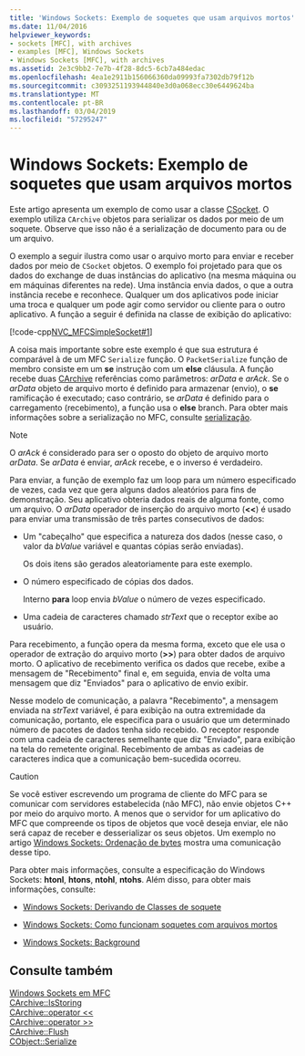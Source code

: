 ```yaml
---
title: 'Windows Sockets: Exemplo de soquetes que usam arquivos mortos'
ms.date: 11/04/2016
helpviewer_keywords:
- sockets [MFC], with archives
- examples [MFC], Windows Sockets
- Windows Sockets [MFC], with archives
ms.assetid: 2e3c9bb2-7e7b-4f28-8dc5-6cb7a484edac
ms.openlocfilehash: 4ea1e2911b156066360da09993fa7302db79f12b
ms.sourcegitcommit: c3093251193944840e3d0a068ecc30e6449624ba
ms.translationtype: MT
ms.contentlocale: pt-BR
ms.lasthandoff: 03/04/2019
ms.locfileid: "57295247"
---
```

# <a name="windows-sockets-example-of-sockets-using-archives"></a>Windows Sockets: Exemplo de soquetes que usam arquivos mortos

Este artigo apresenta um exemplo de como usar a classe [CSocket](../mfc/reference/csocket-class.md). O exemplo utiliza `CArchive` objetos para serializar os dados por meio de um soquete. Observe que isso não é a serialização de documento para ou de um arquivo.

O exemplo a seguir ilustra como usar o arquivo morto para enviar e receber dados por meio de `CSocket` objetos. O exemplo foi projetado para que os dados do exchange de duas instâncias do aplicativo (na mesma máquina ou em máquinas diferentes na rede). Uma instância envia dados, o que a outra instância recebe e reconhece. Qualquer um dos aplicativos pode iniciar uma troca e qualquer um pode agir como servidor ou cliente para o outro aplicativo. A função a seguir é definida na classe de exibição do aplicativo:

[!code-cpp[NVC_MFCSimpleSocket#1](../mfc/codesnippet/cpp/windows-sockets-example-of-sockets-using-archives_1.cpp)]

A coisa mais importante sobre este exemplo é que sua estrutura é comparável à de um MFC `Serialize` função. O `PacketSerialize` função de membro consiste em um **se** instrução com um **else** cláusula. A função recebe duas [CArchive](../mfc/reference/carchive-class.md) referências como parâmetros: *arData* e *arAck*. Se o *arData* objeto de arquivo morto é definido para armazenar (envio), o **se** ramificação é executado; caso contrário, se *arData* é definido para o carregamento (recebimento), a função usa o **else** branch. Para obter mais informações sobre a serialização no MFC, consulte [serialização](../mfc/how-to-make-a-type-safe-collection.md).

> [!NOTE]
>  O *arAck* é considerado para ser o oposto do objeto de arquivo morto *arData*. Se *arData* é enviar, *arAck* recebe, e o inverso é verdadeiro.

Para enviar, a função de exemplo faz um loop para um número especificado de vezes, cada vez que gera alguns dados aleatórios para fins de demonstração. Seu aplicativo obteria dados reais de alguma fonte, como um arquivo. O *arData* operador de inserção do arquivo morto (**<<**) é usado para enviar uma transmissão de três partes consecutivos de dados:

- Um "cabeçalho" que especifica a natureza dos dados (nesse caso, o valor da *bValue* variável e quantas cópias serão enviadas).

   Os dois itens são gerados aleatoriamente para este exemplo.

- O número especificado de cópias dos dados.

   Interno **para** loop envia *bValue* o número de vezes especificado.

- Uma cadeia de caracteres chamado *strText* que o receptor exibe ao usuário.

Para recebimento, a função opera da mesma forma, exceto que ele usa o operador de extração do arquivo morto (**>>**) para obter dados de arquivo morto. O aplicativo de recebimento verifica os dados que recebe, exibe a mensagem de "Recebimento" final e, em seguida, envia de volta uma mensagem que diz "Enviados" para o aplicativo de envio exibir.

Nesse modelo de comunicação, a palavra "Recebimento", a mensagem enviada na *strText* variável, é para exibição na outra extremidade da comunicação, portanto, ele especifica para o usuário que um determinado número de pacotes de dados tenha sido recebido. O receptor responde com uma cadeia de caracteres semelhante que diz "Enviado", para exibição na tela do remetente original. Recebimento de ambas as cadeias de caracteres indica que a comunicação bem-sucedida ocorreu.

> [!CAUTION]
>  Se você estiver escrevendo um programa de cliente do MFC para se comunicar com servidores estabelecida (não MFC), não envie objetos C++ por meio do arquivo morto. A menos que o servidor for um aplicativo do MFC que compreende os tipos de objetos que você deseja enviar, ele não será capaz de receber e desserializar os seus objetos. Um exemplo no artigo [Windows Sockets: Ordenação de bytes](../mfc/windows-sockets-byte-ordering.md) mostra uma comunicação desse tipo.

Para obter mais informações, consulte a especificação do Windows Sockets: **htonl**, **htons**, **ntohl**, **ntohs**. Além disso, para obter mais informações, consulte:

- [Windows Sockets: Derivando de Classes de soquete](../mfc/windows-sockets-deriving-from-socket-classes.md)

- [Windows Sockets: Como funcionam soquetes com arquivos mortos](../mfc/windows-sockets-how-sockets-with-archives-work.md)

- [Windows Sockets: Background](../mfc/windows-sockets-background.md)

## <a name="see-also"></a>Consulte também

[Windows Sockets em MFC](../mfc/windows-sockets-in-mfc.md)<br/>
[CArchive::IsStoring](../mfc/reference/carchive-class.md#isstoring)<br/>
[CArchive::operator <<](../mfc/reference/carchive-class.md#operator_lt_lt)<br/>
[CArchive::operator >>](../mfc/reference/carchive-class.md#operator_lt_lt)<br/>
[CArchive::Flush](../mfc/reference/carchive-class.md#flush)<br/>
[CObject::Serialize](../mfc/reference/cobject-class.md#serialize)

